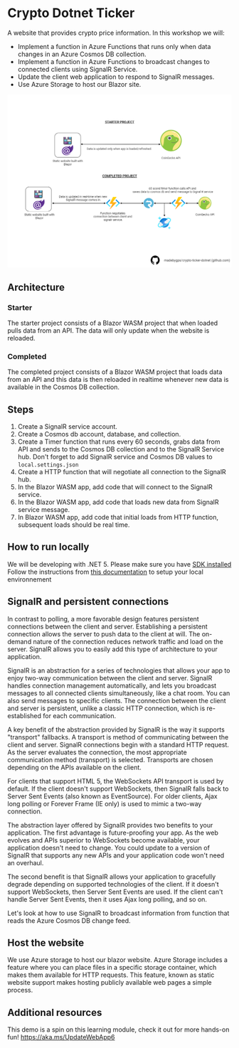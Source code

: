 # Crypto Dotnet Ticker

A website that provides crypto price information. In this workshop we will:

- Implement a function in Azure Functions that runs only when data changes in an Azure Cosmos DB collection.
- Implement a function in Azure Functions to broadcast changes to connected clients using SignalR Service.
- Update the client web application to respond to SignalR messages.
- Use Azure Storage to host our Blazor site.


![Infrastructure](./assets/polling-to-signalr.png)
## Architecture

### Starter

The starter project consists of a Blazor WASM project that when loaded pulls data from an API. The data will only update when the website is reloaded.

### Completed 

The completed project consists of a Blazor WASM project that loads data from an API and this data is then reloaded in realtime whenever new data is available in the Cosmos DB collection. 

## Steps

1. Create a SignalR service account.
2. Create a Cosmos db account, database, and collection.
3. Create a Timer function that runs every 60 seconds, grabs data from API and sends to the Cosmos DB collection and to the SignalR Service hub. Don't forget to add SignalR service and Cosmos DB values to `local.settings.json`
4. Create a HTTP function that will negotiate all connection to the SignalR hub. 
5. In the Blazor WASM app, add code that will connect to the SignalR service.
6. In the Blazor WASM app, add code that loads new data from SignalR service message.
7. In Blazor WASM app, add code that initial loads from HTTP function, subsequent loads should be real time.

## How to run locally
We will be developing with .NET 5. Please make sure you have [SDK installed](https://dotnet.microsoft.com/download)
Follow the instructions from [this documentation](https://docs.microsoft.com/en-us/azure/azure-functions/functions-develop-vs-code?tabs=csharp) to setup your local environnement

## SignalR and persistent connections

In contrast to polling, a more favorable design features persistent connections between the client and server. Establishing a persistent connection allows the server to push data to the client at will. The on-demand nature of the connection reduces network traffic and load on the server. SignalR allows you to easily add this type of architecture to your application.

SignalR is an abstraction for a series of technologies that allows your app to enjoy two-way communication between the client and server. SignalR handles connection management automatically, and lets you broadcast messages to all connected clients simultaneously, like a chat room. You can also send messages to specific clients. The connection between the client and server is persistent, unlike a classic HTTP connection, which is re-established for each communication.

A key benefit of the abstraction provided by SignalR is the way it supports "transport" fallbacks. A transport is method of communicating between the client and server. SignalR connections begin with a standard HTTP request. As the server evaluates the connection, the most appropriate communication method (transport) is selected. Transports are chosen depending on the APIs available on the client.

For clients that support HTML 5, the WebSockets API transport is used by default. If the client doesn't support WebSockets, then SignalR falls back to Server Sent Events (also known as EventSource). For older clients, Ajax long polling or Forever Frame (IE only) is used to mimic a two-way connection.

The abstraction layer offered by SignalR provides two benefits to your application. The first advantage is future-proofing your app. As the web evolves and APIs superior to WebSockets become available, your application doesn't need to change. You could update to a version of SignalR that supports any new APIs and your application code won't need an overhaul.

The second benefit is that SignalR allows your application to gracefully degrade depending on supported technologies of the client. If it doesn't support WebSockets, then Server Sent Events are used. If the client can't handle Server Sent Events, then it uses Ajax long polling, and so on.

Let's look at how to use SignalR to broadcast information from function that reads the Azure Cosmos DB change feed.

## Host the website

We use Azure storage to host our blazor website. Azure Storage includes a feature where you can place files in a specific storage container, which makes them available for HTTP requests. This feature, known as static website support makes hosting publicly available web pages a simple process.

## Additional resources

This demo is a spin on this learning module, check it out for more hands-on fun! https://aka.ms/UpdateWebApp6
